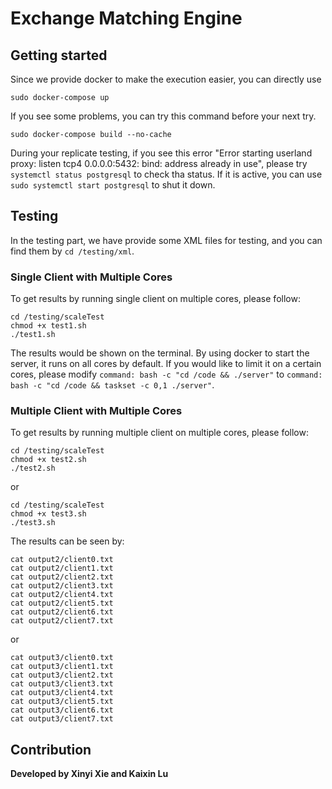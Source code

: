 # Exchange Matching Engine

## Getting started

Since we provide docker to make the execution easier, you can directly use
```shell
sudo docker-compose up
```

If you see some problems, you can try this command before your next try.
```shell
sudo docker-compose build --no-cache
```

During your replicate testing, if you see this error "Error starting userland proxy: listen tcp4 0.0.0.0:5432: bind: address already in use", please try `systemctl status postgresql` to check tha status. If it is active, you can use `sudo systemctl start postgresql` to shut it down.

## Testing

In the testing part, we have provide some XML files for testing, and you can find them by `cd /testing/xml`.

### Single Client with Multiple Cores

To get results by running single client on multiple cores, please follow:
```shell
cd /testing/scaleTest
chmod +x test1.sh
./test1.sh
```
The results would be shown on the terminal.
By using docker to start the server, it runs on all cores by default. If you would like to limit it on a certain cores, please modify `command: bash -c "cd /code && ./server"` to `command: bash -c "cd /code && taskset -c 0,1 ./server"`.

### Multiple Client with Multiple Cores
To get results by running multiple client on multiple cores, please follow:
```shell
cd /testing/scaleTest
chmod +x test2.sh
./test2.sh
```
or
```shell
cd /testing/scaleTest
chmod +x test3.sh
./test3.sh
```
The results can be seen by:
```shell
cat output2/client0.txt
cat output2/client1.txt
cat output2/client2.txt
cat output2/client3.txt
cat output2/client4.txt
cat output2/client5.txt
cat output2/client6.txt
cat output2/client7.txt
```
or
```shell
cat output3/client0.txt
cat output3/client1.txt
cat output3/client2.txt
cat output3/client3.txt
cat output3/client4.txt
cat output3/client5.txt
cat output3/client6.txt
cat output3/client7.txt
```

## Contribution
**Developed by Xinyi Xie and Kaixin Lu**